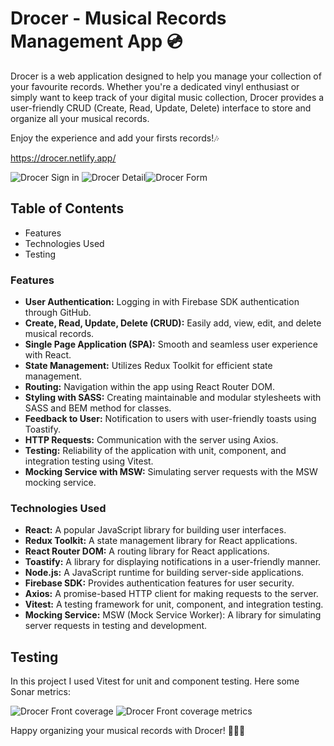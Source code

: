 # Drocer - Musical Records Management App 💿

Drocer is a web application designed to help you manage your collection of your favourite records. Whether you're a dedicated vinyl enthusiast or simply want to keep track of your digital music collection, Drocer provides a user-friendly CRUD (Create, Read, Update, Delete) interface to store and organize all your musical records.

Enjoy the experience and add your firsts records!🎶

https://drocer.netlify.app/

![Drocer Sign in](https://cdn.discordapp.com/attachments/1145135177534812231/1189643549269053613/drocer-signin.png)
![Drocer Detail](https://cdn.discordapp.com/attachments/1145135177534812231/1154171178160754819/drocer-initial-detail.png)![Drocer Form](https://cdn.discordapp.com/attachments/1145135177534812231/1154171177359642634/drocer-form.png)

## Table of Contents

- Features
- Technologies Used
- Testing

### Features

- **User Authentication:** Logging in with Firebase SDK authentication through GitHub.
- **Create, Read, Update, Delete (CRUD):** Easily add, view, edit, and delete musical records.
- **Single Page Application (SPA):** Smooth and seamless user experience with React.
- **State Management:** Utilizes Redux Toolkit for efficient state management.
- **Routing:** Navigation within the app using React Router DOM.
- **Styling with SASS:** Creating maintainable and modular stylesheets with SASS and BEM method for classes.
- **Feedback to User:** Notification to users with user-friendly toasts using Toastify.
- **HTTP Requests:** Communication with the server using Axios.
- **Testing:** Reliability of the application with unit, component, and integration testing using Vitest.
- **Mocking Service with MSW:** Simulating server requests with the MSW mocking service.

### Technologies Used

- **React:** A popular JavaScript library for building user interfaces.
- **Redux Toolkit:** A state management library for React applications.
- **React Router DOM:** A routing library for React applications.
- **Toastify:** A library for displaying notifications in a user-friendly manner.
- **Node.js:** A JavaScript runtime for building server-side applications.
- **Firebase SDK:** Provides authentication features for user security.
- **Axios:** A promise-based HTTP client for making requests to the server.
- **Vitest:** A testing framework for unit, component, and integration testing.
- **Mocking Service:**
  MSW (Mock Service Worker): A library for simulating server requests in testing and development.

## Testing

In this project I used Vitest for unit and component testing.
Here some Sonar metrics:

![Drocer Front coverage](https://cdn.discordapp.com/attachments/1145135177534812231/1156617901139316746/Captura_de_pantalla_2023-09-27_162333.png)
![Drocer Front coverage metrics](https://cdn.discordapp.com/attachments/1145135177534812231/1156617900854087691/Captura_de_pantalla_2023-09-27_162259.png)

Happy organizing your musical records with Drocer! 🎵📀🎶
